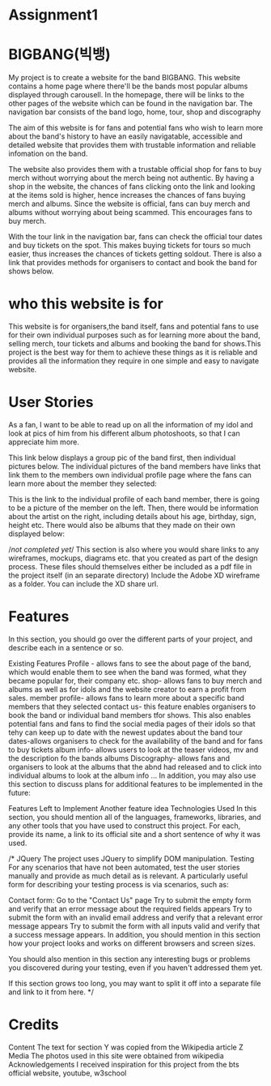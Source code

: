 # Assignment1

<h1>BIGBANG(빅뱅)</h1>

<p>My project is to create a website for the band BIGBANG. This website contains a home page where there'll be the bands most popular albums displayed through carousell. In the homepage, there will be links to the other pages of the website which can be found in the navigation bar. The navigation bar consists of the band logo, home, tour, shop and discography</p>
<p>The aim of this website is for fans and potential fans who wish to learn more about the band's history to have an easily navigatable, accessible and detailed website that provides them with trustable information and reliable infomation on the band.</p>
<p>The website also provides them with a trustable official shop for fans to buy merch without worrying about the merch being not authentic. By having a shop in the website, the chances of fans clicking onto the link and looking at the items sold is higher, hence increases the chances of fans buying merch and albums. Since the website is official, fans can buy merch and albums without worrying about being scammed. This encourages fans to buy merch.</p>

<p>With the tour link in the navigation bar, fans can check the official tour dates and buy tickets on the spot. This makes buying tickets for tours so much easier, thus increases the chances of tickets getting soldout. There is also a link that provides methods for organisers to contact and book the band for shows below.</p>

<h1>who this website is for</h1>

<p>This website is for organisers,the band itself, fans and potential fans to use for their own individual purposes such as for learning more about the band, selling merch, tour tickets and albums and booking the band for shows.This project is the best way for them to achieve these things as it is reliable and provides all the information they require in one simple and easy to navigate website. </p>

<h1>User Stories</h1>

<p>As a fan, I want to be able to read up on all the information of my idol and look at pics of him from his different album photoshoots, so that I can appreciate him more.</p>
<p>This link below displays a group pic of the band first, then individual pictures below. The individual pictures of the band members have links that link them to the members own individual profile page where the fans can learn more about the member they selected: </p>
<https://xd.adobe.com/view/9e330de3-de45-430b-b2eb-f3d746ba8f58-cb60/>

<p>This is the link to the individual profile of each band member, there is going to be a picture of the member on the left. Then, there would be information about the artist on the right, including details about his age, birthday, sign, height etc. There would also be albums that they made on their own displayed below: </p>
<https://xd.adobe.com/view/a7d5e86b-7eef-44d9-a0bc-4b71655acbb0-f286/>

/_not completed yet_/
This section is also where you would share links to any wireframes, mockups, diagrams etc. that you created as part of the design process. These files should themselves either be included as a pdf file in the project itself (in an separate directory) Include the Adobe XD wireframe as a folder. You can include the XD share url.

<h1>Features</h1>
<p>
In this section, you should go over the different parts of your project, and describe each in a sentence or so.

Existing Features
Profile - allows fans to see the about page of the band, which would enable them to see when the band was formed, what they became popular for, their company etc.
shop- allows fans to buy merch and albums as well as for idols and the website creator to earn a profit from sales.
member profile- allows fans to learn more about a specific band members that they selected
contact us- this feature enables organisers to book the band or individual band members tfor shows. This also enables potential fans and fans to find the social media pages of their idols so that tehy can keep up to date with the newest updates about the band
tour dates-allows organisers to check for the availability of the band and for fans to buy tickets
album info- allows users to look at the teaser videos, mv and the description fo the bands albums
Discography- allows fans and organisers to look at the albums that the abnd had released and to click into individual albums to look at the album info
...
In addition, you may also use this section to discuss plans for additional features to be implemented in the future:

Features Left to Implement
Another feature idea
Technologies Used
In this section, you should mention all of the languages, frameworks, libraries, and any other tools that you have used to construct this project. For each, provide its name, a link to its official site and a short sentence of why it was used.

<p>
/*
JQuery
The project uses JQuery to simplify DOM manipulation.
Testing
For any scenarios that have not been automated, test the user stories manually and provide as much detail as is relevant. A particularly useful form for describing your testing process is via scenarios, such as:

Contact form:
Go to the "Contact Us" page
Try to submit the empty form and verify that an error message about the required fields appears
Try to submit the form with an invalid email address and verify that a relevant error message appears
Try to submit the form with all inputs valid and verify that a success message appears.
In addition, you should mention in this section how your project looks and works on different browsers and screen sizes.

You should also mention in this section any interesting bugs or problems you discovered during your testing, even if you haven't addressed them yet.

If this section grows too long, you may want to split it off into a separate file and link to it from here.
\*/

<h1>Credits</h1>
Content
The text for section Y was copied from the Wikipedia article Z
Media
The photos used in this site were obtained from wikipedia
Acknowledgements
I received inspiration for this project from the bts official website, youtube, w3school
